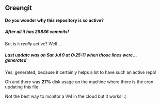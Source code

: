 ## Greengit

#### Do you wonder why this repository is so active?

##### After all it has 29836 commits!

But is it *really* active? Well...

##### Last update was on Sat Jul 9 at 0:25:11 when those lines were... generated

Yes, generated, because it certainly helps a lot to have such an active repo!

Oh and there was **27%** disk usage on the machine
where there is the cron updating this file.

Not the best way to monitor a VM in the cloud but it works! :)

